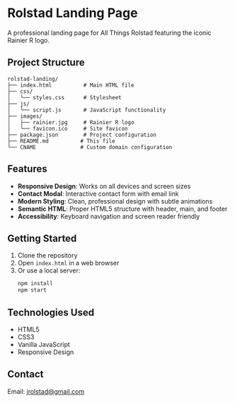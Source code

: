 # Rolstad Landing Page

A professional landing page for All Things Rolstad featuring the iconic Rainier R logo.

## Project Structure

```
rolstad-landing/
├── index.html          # Main HTML file
├── css/
│   └── styles.css      # Stylesheet
├── js/
│   └── script.js       # JavaScript functionality
├── images/
│   ├── rainier.jpg     # Rainier R logo
│   └── favicon.ico     # Site favicon
├── package.json        # Project configuration
├── README.md          # This file
└── CNAME              # Custom domain configuration
```

## Features

- **Responsive Design**: Works on all devices and screen sizes
- **Contact Modal**: Interactive contact form with email link
- **Modern Styling**: Clean, professional design with subtle animations
- **Semantic HTML**: Proper HTML5 structure with header, main, and footer
- **Accessibility**: Keyboard navigation and screen reader friendly

## Getting Started

1. Clone the repository
2. Open `index.html` in a web browser
3. Or use a local server:
   ```bash
   npm install
   npm start
   ```

## Technologies Used

- HTML5
- CSS3
- Vanilla JavaScript
- Responsive Design

## Contact

Email: jrolstad@gmail.com